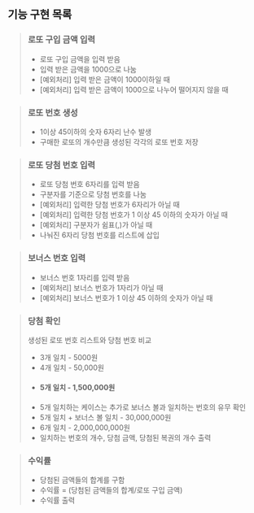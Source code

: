기능 구현 목록
-
> ### 로또 구입 금액 입력
> + 로또 구입 금액을 입력 받음
> + 입력 받은 금액을 1000으로 나눔
>  + [예외처리] 입력 받은 금액이 1000이하일 때 
>  + [예외처리] 입력 받은 금액이 1000으로 나누어 떨어지지 않을 때

> ### 로또 번호 생성
> + 1이상 45이하의 숫자 6자리 난수 발생
> + 구매한 로또의 개수만큼 생성된 각각의 로또 번호 저장

> ### 로또 당첨 번호 입력
> + 로또 당첨 번호 6자리를 입력 받음
> + 구분자를 기준으로 당첨 번호를 나눔
>  + [예외처리] 입력한 당첨 번호가 6자리가 아닐 때
>  + [예외처리] 입력한 당첨 번호가 1 이상 45 이하의 숫자가 아닐 때 
>  + [예외처리] 구분자가 쉼표(,)가 아닐 때 
> + 나눠진 6자리 당첨 번호를 리스트에 삽입

> ### 보너스 번호 입력
> + 보너스 번호 1자리를 입력 받음
>  + [예외처리] 보너스 번호가 1자리가 아닐 때
>  + [예외처리] 보너스 번호가 1 이상 45 이하의 숫자가 아닐 때 

> ### 당첨 확인
> 생성된 로또 번호 리스트와 당첨 번호 비교
> + 3개 일치 - 5000원
> + 4개 일치 - 50,000원
> + #### 5개 일치 - 1,500,000원
>  + 5개 일치하는 케이스는 추가로 보너스 볼과 일치하는 번호의 유무 확인
> + 5개 일치 + 보너스 볼 일치 - 30,000,000원
> + 6개 일치 - 2,000,000,000원
> + 일치하는 번호의 개수, 당첨 금액, 당첨된 복권의 개수 출력

> ### 수익률
> + 당첨된 금액들의 합계를 구함
> + 수익률 = (당첨된 금액들의 합계/로또 구입 금액)
> + 수익률 출력
